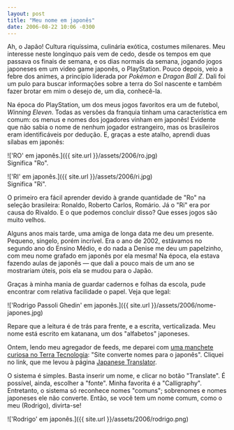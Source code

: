 ```yaml
---
layout: post
title: "Meu nome em japonês"
date: 2006-08-22 10:06 -0300
---
```

Ah, o Japão! Cultura riquíssima, culinária exótica, costumes milenares. Meu interesse neste longínquo país vem de cedo, desde os tempos em que passava os finais de semana, e os dias normais da semana, jogando jogos japoneses em um video game japonês, o PlayStation. Pouco depois, veio a febre dos animes, a princípio liderada por _Pokémon_ e _Dragon Ball Z_. Dali foi um pulo para buscar informações sobre a terra do Sol nascente e também fazer brotar em mim o desejo de, um dia, conhecê-la.

Na época do PlayStation, um dos meus jogos favoritos era um de futebol, _Winning Eleven_. Todas as versões da franquia tinham uma característica em comum: os menus e nomes dos jogadores vinham em japonês! Evidente que não sabia o nome de nenhum jogador estrangeiro, mas os brasileiros eram identificáveis por dedução. E, graças a este atalho, aprendi duas sílabas em japonês:

!['RO' em japonês.]({{ site.url }}/assets/2006/ro.jpg)  
Significa "Ro".

!['RI' em japonês.]({{ site.url }}/assets/2006/ri.jpg)  
Significa "Ri".

O primeiro era fácil aprender devido à grande quantidade de "Ro" na seleção brasileira: Ronaldo, Roberto Carlos, Romário. Já o "Ri" era por causa do Rivaldo. E o que podemos concluir disso? Que esses jogos são muito velhos.

Alguns anos mais tarde, uma amiga de longa data me deu um presente. Pequeno, singelo, porém incrível. Era o ano de 2002, estávamos no segundo ano do Ensino Médio, e do nada a Denise me deu um papelzinho, com meu nome grafado em japonês por ela mesma! Na época, ela estava fazendo aulas de japonês — que dali a pouco mais de um ano se mostrariam úteis, pois ela se mudou para o Japão.

Graças à minha mania de guardar cadernos e folhas da escola, pude encontrar com relativa facilidade o papel. Veja que legal:

!['Rodrigo Passoli Ghedin' em japonês.]({{ site.url }}/assets/2006/nome-japones.jpg)

Repare que a leitura é de trás para frente, e a escrita, verticalizada. Meu nome está escrito em katanana, um dos "alfabetos" japoneses.

Ontem, lendo meu agregador de feeds, me deparei com [uma manchete curiosa no Terra Tecnologia](http://tecnologia.terra.com.br/interna/0,,OI1102309-EI4802,00.html): "Site converte nomes para o japonês". Cliquei no link, que me levou à página [Japanese Translator](http://www.japanesetranslator.co.uk/your-name-in-japanese/).

O sistema é simples. Basta inserir um nome, e clicar no botão "Translate". É possível, ainda, escolher a "fonte". Minha favorita é a "Calligraphy". Entretanto, o sistema só reconhece nomes "comuns"; sobrenomes e nomes japoneses ele não converte. Então, se você tem um nome comum, como o meu (Rodrigo), divirta-se!

!['Rodrigo' em japonês.]({{ site.url }}/assets/2006/rodrigo.png)
